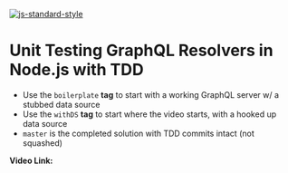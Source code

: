 [![js-standard-style](https://img.shields.io/badge/code%20style-standard-brightgreen.svg)](http://standardjs.com)
# Unit Testing GraphQL Resolvers in Node.js with TDD

- Use the `boilerplate` **tag** to start with a working GraphQL server w/ a stubbed data source
- Use the `withDS` **tag** to start where the video starts, with a hooked up data source
- `master` is the completed solution with TDD commits intact (not squashed)

**Video Link:**
